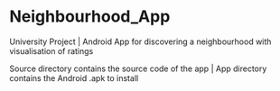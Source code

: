 # Neighbourhood_App
University Project | 
Android App for discovering a neighbourhood with visualisation of ratings

Source directory contains the source code of the app |
App directory contains the Android .apk to install 
